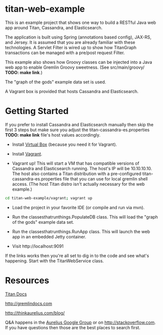 titan-web-example
=================
This is an example project that shows one way to build a RESTful Java web app around Titan, Cassandra, and Elasticsearch.

The application is built using Spring (annotations based config), JAX-RS, and Jersey. It is assumed that you are already familiar with these technologies. A Servlet Filter is wired up to show how TitanGraph transactions can be managed with a pre/post request Filter.

This example also shows how Groovy classes can be injected into a Java web app to enable Gremlin Groovy sweetness. (See src/main/groovy/ **TODO: make link**.)

The "graph of the gods" example data set is used.

A Vagrant box is provided that hosts Cassandra and Elasticsearch.


Getting Started
===============

If you prefer to install Cassandra and Elasticsearch manually then skip the first 3 steps but make sure you adjust the titan-cassandra-es.properties **TODO: make link** file's host values accordingly.

- Install [Virtual Box](https://www.virtualbox.org/wiki/Downloads) (because you need it for Vagrant).

- Install [Vagrant](https://docs.vagrantup.com/v2/installation/).

- Vagrant up! This will start a VM that has compatible versions of Cassandra and Elasticsearch running. The host's IP will be 10.10.10.10. The host also contains a Titan distribution with a pre-configured titan-cassandra-es.properties file that you can use for local gremlin shell access. (The host Titan distro isn't actually necessary for the web example.)
```bash
cd titan-web-example/vagrant; vagrant up
```
- Load the project in your favorite IDE (or compile and run via mvn).

- Run the classesthatrunthings.PopulateDB class. This will load the "graph of the gods" example data set.

- Run the classesthatrunthings.RunApp class. This will launch the web app in an embedded Jetty container.

- Visit http://localhost:9091

If the links works then you're all set to dig in to the code and see what's happening. Start with the TitanWebService class.

Resources
=========

[Titan Docs](http://s3.thinkaurelius.com/docs/titan/0.5.0-SNAPSHOT/)

http://gremlindocs.com

http://thinkaurelius.com/blog/

Q&A happens in the [Aurelius Google Group](https://groups.google.com/forum/#!forum/aureliusgraphs) or on http://stackoverflow.com. If you have questions then those are the best places to search first.
